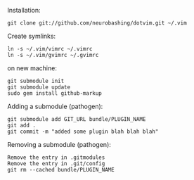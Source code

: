 Installation: 

	git clone git://github.com/neurobashing/dotvim.git ~/.vim

Create symlinks:

	ln -s ~/.vim/vimrc ~/.vimrc
	ln -s ~/.vim/gvimrc ~/.gvimrc

on new machine:
	
	git submodule init
	git submodule update
	sudo gem install github-markup

Adding a submodule \(pathogen\):

	git submodule add GIT_URL bundle/PLUGIN_NAME
	git add .
	git commit -m "added some plugin blah blah blah"

Removing a submodule \(pathogen\):

	Remove the entry in .gitmodules
	Remove the entry in .git/config
	git rm --cached bundle/PLUGIN_NAME
